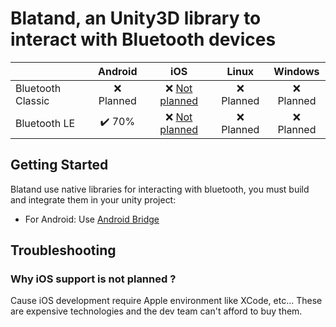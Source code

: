 # Blatand, an Unity3D library to interact with Bluetooth devices

|                   | Android                | iOS                                                | Linux       | Windows     |
| ----------------- | :--------------------: | :------------------------------------------------: | :---------: | :---------: |
| Bluetooth Classic | :x: Planned            | :x: [Not planned](#why-ios-support-is-not-planned) | :x: Planned | :x: Planned |
| Bluetooth LE      | :heavy_check_mark: 70% | :x: [Not planned](#why-ios-support-is-not-planned) | :x: Planned | :x: Planned |

## Getting Started

Blatand use native libraries for interacting with bluetooth, you must build and integrate them in your unity project:
 - For Android: Use [Android Bridge](https://github.com/blatand-unity/blatand-android-bridge)

## Troubleshooting

### Why iOS support is not planned ?

Cause iOS development require Apple environment like XCode, etc... These are expensive technologies and the dev team can't afford to buy them.
